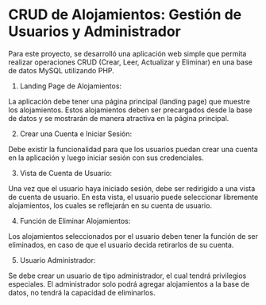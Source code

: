 # CRUD de Alojamientos: Gestión de Usuarios y Administrador

Para este proyecto, se desarrolló una aplicación web simple que permita realizar operaciones CRUD (Crear, Leer, Actualizar y Eliminar) en una base de datos MySQL utilizando PHP.

1. Landing Page de Alojamientos:

La aplicación debe tener una página principal (landing page) que muestre los alojamientos. Estos alojamientos deben ser precargados desde la base de datos y se mostrarán de manera atractiva en la página principal. 

2. Crear una Cuenta e Iniciar Sesión:

Debe existir la funcionalidad para que los usuarios puedan crear una cuenta en la aplicación y luego iniciar sesión con sus credenciales. 

3. Vista de Cuenta de Usuario:

Una vez que el usuario haya iniciado sesión, debe ser redirigido a una vista de cuenta de usuario. En esta vista, el usuario puede seleccionar libremente alojamientos, los cuales se reflejarán en su cuenta de usuario. 

4. Función de Eliminar Alojamientos:

Los alojamientos seleccionados por el usuario deben tener la función de ser eliminados, en caso de que el usuario decida retirarlos de su cuenta. 

5. Usuario Administrador:

Se debe crear un usuario de tipo administrador, el cual tendrá privilegios especiales. El administrador solo podrá agregar alojamientos a la base de datos, no tendrá la capacidad de eliminarlos.
